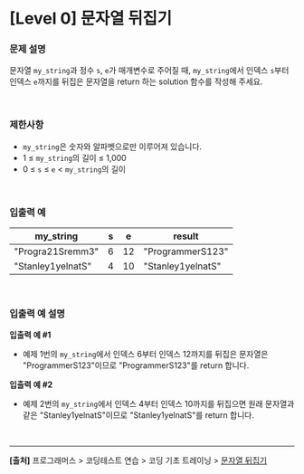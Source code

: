 # [Level 0] 문자열 뒤집기

### 문제 설명
문자열 `my_string`과 정수 `s`, `e`가 매개변수로 주어질 때, `my_string`에서 인덱스 `s`부터 인덱스 `e`까지를 뒤집은 문자열을 return 하는 solution 함수를 작성해 주세요.

<br>

### 제한사항
* `my_string`은 숫자와 알파벳으로만 이루어져 있습니다.
* 1 ≤ `my_string`의 길이 ≤ 1,000
* 0 ≤ `s` ≤ `e` < `my_string`의 길이

<br>

### 입출력 예
|my_string|s|e|result|
|---------|-|-|------|
|"Progra21Sremm3"|6|12|"ProgrammerS123"|
|"Stanley1yelnatS"|4|10|"Stanley1yelnatS"|

<br>

### 입출력 예 설명
**입출력 예 #1**
* 예제 1번의 `my_string`에서 인덱스 6부터 인덱스 12까지를 뒤집은 문자열은 "ProgrammerS123"이므로 "ProgrammerS123"를 return 합니다.

**입출력 예 #2**
* 예제 2번의 `my_string`에서 인덱스 4부터 인덱스 10까지를 뒤집으면 원래 문자열과 같은 "Stanley1yelnatS"이므로 "Stanley1yelnatS"를 return 합니다.

<br>

---
**[출처]** 프로그래머스 > 코딩테스트 연습 > 코딩 기초 트레이닝 > [문자열 뒤집기](https://school.programmers.co.kr/learn/courses/30/lessons/181905)